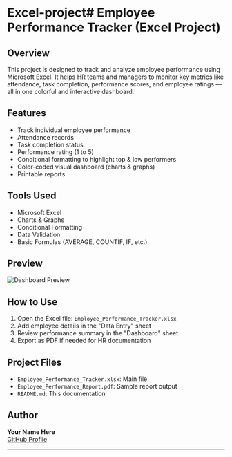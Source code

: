 # Excel-project# Employee Performance Tracker (Excel Project)

## Overview
This project is designed to track and analyze employee performance using Microsoft Excel. It helps HR teams and managers to monitor key metrics like attendance, task completion, performance scores, and employee ratings — all in one colorful and interactive dashboard.

## Features
- Track individual employee performance
- Attendance records
- Task completion status
- Performance rating (1 to 5)
- Conditional formatting to highlight top & low performers
- Color-coded visual dashboard (charts & graphs)
- Printable reports

## Tools Used
- Microsoft Excel
- Charts & Graphs
- Conditional Formatting
- Data Validation
- Basic Formulas (AVERAGE, COUNTIF, IF, etc.)

## Preview
![Dashboard Preview](screenshot.png)

## How to Use
1. Open the Excel file: `Employee_Performance_Tracker.xlsx`
2. Add employee details in the "Data Entry" sheet
3. Review performance summary in the "Dashboard" sheet
4. Export as PDF if needed for HR documentation

## Project Files
- `Employee_Performance_Tracker.xlsx`: Main file
- `Employee_Performance_Report.pdf`: Sample report output
- `README.md`: This documentation

## Author
**Your Name Here**  
[GitHub Profile](https://github.com/your-username)

---
